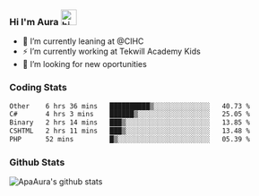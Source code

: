 ### Hi I'm Aura <img src="https://user-images.githubusercontent.com/1303154/88677602-1635ba80-d120-11ea-84d8-d263ba5fc3c0.gif" width="28px" alt="hi">

- 🔭 I’m currently leaning at @CIHC
- ⚡ I’m currently working at Tekwill Academy Kids
- 🤔 I’m looking for new oportunities


### Coding Stats

<!--START_SECTION:waka-->

```txt
Other    6 hrs 36 mins   ██████████▒░░░░░░░░░░░░░░   40.73 %
C#       4 hrs 3 mins    ██████▒░░░░░░░░░░░░░░░░░░   25.05 %
Binary   2 hrs 14 mins   ███▒░░░░░░░░░░░░░░░░░░░░░   13.85 %
CSHTML   2 hrs 11 mins   ███▒░░░░░░░░░░░░░░░░░░░░░   13.48 %
PHP      52 mins         █▒░░░░░░░░░░░░░░░░░░░░░░░   05.39 %
```

<!--END_SECTION:waka-->

### Github Stats

![ApaAura's github stats](https://github-readme-stats.vercel.app/api?username=ApaAura&count_private=true&theme=tokyonight&hide=contribs,prs)

